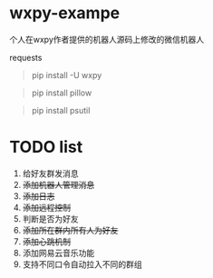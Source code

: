 # wxpy-exampe

个人在wxpy作者提供的机器人源码上修改的微信机器人

requests
>pip install -U wxpy

>pip install pillow

>pip install psutil

# TODO list

1. 给好友群发消息
2. <del>添加机器人管理消息</del>
3. <del>添加日志</del>
4. <del>添加远程控制</del>
5. 判断是否为好友
6. <del>添加所在群内所有人为好友</del>
7. <del>添加心跳机制</del>
8. 添加网易云音乐功能
9. 支持不同口令自动拉入不同的群组
